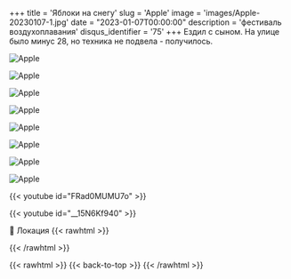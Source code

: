 +++
title = 'Яблоки на снегу'
slug = 'Apple'
image = 'images/Apple-20230107-1.jpg'
date = "2023-01-07T00:00:00"
description = 'фестиваль воздухоплавания'
disqus_identifier = '75'
+++
Ездил с сыном. На улице было минус 28, но техника не подвела - получилось.

![Apple](/images/Apple-20230107-2.jpg)

![Apple](/images/Apple-20230107-3.jpg)

![Apple](/images/Apple-20230107-4.jpg)

![Apple](/images/Apple-20230107-5.jpg)

![Apple](/images/Apple-20230107-6.jpg)

![Apple](/images/Apple-20230107-7.jpg)

![Apple](/images/Apple-20230107-8.jpg)

![Apple](/images/Apple-20230107-9.jpg)

{{< youtube id="FRad0MUMU7o" >}}

{{< youtube id="__15N6Kf940" >}}

📍 Локация
{{< rawhtml >}}
<div class="yandex-map-container">
<script type="text/javascript" charset="utf-8" async src="https://api-maps.yandex.ru/services/constructor/1.0/js/?um=constructor%3A715bdf0000c09901ec8be0c913ace86f67cb39638e39a38a909f1b8cb75dd224&amp;width=800&amp;height=400&amp;lang=ru_RU&amp;scroll=true"></script>
</div>
{{< /rawhtml >}}

{{< rawhtml >}}
{{< back-to-top >}}
{{< /rawhtml >}}
